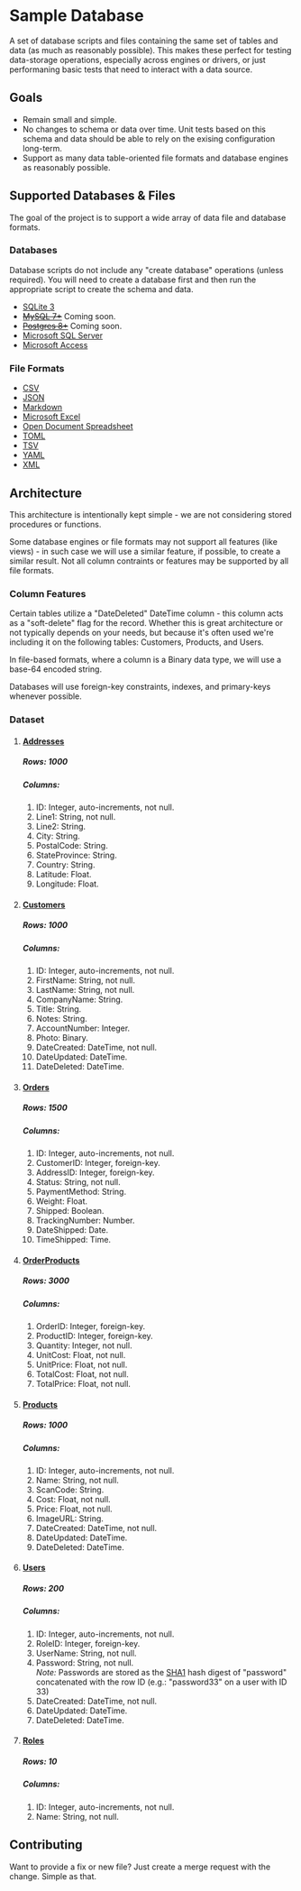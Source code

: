 # Sample Database
A set of database scripts and files containing the same set of tables and data (as much as reasonably possible). This 
makes these perfect for testing data-storage operations, especially across engines or drivers, or just performaning
basic tests that need to interact with a data source. 

## Goals
- Remain small and simple.
- No changes to schema or data over time. Unit tests based on this schema and data should be able to rely on the
  exising configuration long-term.
- Support as many data table-oriented file formats and database engines as reasonably possible.

## Supported Databases & Files
The goal of the project is to support a wide array of data file and database formats.
### Databases
Database scripts do not include any "create database" operations (unless required). You will need to create a database
first and then run the appropriate script to create the schema and data.

- [SQLite 3](./SQLite)
- ~~[MySQL 7+](./MySQL)~~ Coming soon.
- ~~[Postgres 8+](./Postgres)~~ Coming soon.
- [Microsoft SQL Server](./Microsoft%20SQL%20Server)
- [Microsoft Access](./Microsoft%20Office/Access)

### File Formats
- [CSV](./Flat/CSV/)
- [JSON](./Flat/JSON)
- [Markdown](./Flat/Markdown)
- [Microsoft Excel](./Microsoft%20Office/Excel)
- [Open Document Spreadsheet](./Open%20Document%20Format)
- [TOML](./Flat/TOML)
- [TSV](./Flat/TSV)
- [YAML](./Flat/YAML)
- [XML](./Flat/XML)

## Architecture
This architecture is intentionally kept simple - we are not considering stored procedures or functions.

Some database engines or file formats may not support all features (like views) - in such case we will use a similar feature,
if possible, to create a similar result. Not all column contraints or features may be supported by all file formats.

### Column Features
Certain tables utilize a "DateDeleted" DateTime column - this column acts as a "soft-delete" flag for the record. 
Whether this is great architecture or not typically depends on your needs, but because it's often used we're including
it on the following tables: Customers, Products, and Users.

In file-based formats, where a column is a Binary data type, we will use a base-64 encoded string.

Databases will use foreign-key constraints, indexes, and primary-keys whenever possible.

### Dataset
1. #### [Addresses](./Flat/Markdown/Addresses.md)    
    ##### Rows: 1000
    ##### Columns:
    1. ID: Integer, auto-increments, not null.
    1. Line1: String, not null.
    1. Line2: String.
    1. City: String.
    1. PostalCode: String.
    1. StateProvince: String.
    1. Country: String.
    1. Latitude: Float.
    1. Longitude: Float.
1. #### [Customers](./Flat/Markdown/Customers.md)    
    ##### Rows: 1000
    ##### Columns:
    1. ID: Integer, auto-increments, not null.
    1. FirstName: String, not null.
    1. LastName: String, not null.
    1. CompanyName: String.
    1. Title: String.
    1. Notes: String.
    1. AccountNumber: Integer.
    1. Photo: Binary.
    1. DateCreated: DateTime, not null.
    1. DateUpdated: DateTime.
    1. DateDeleted: DateTime.
1. #### [Orders](./Flat/Markdown/Orders.md)    
    ##### Rows: 1500
    ##### Columns:
    1. ID: Integer, auto-increments, not null.
    1. CustomerID: Integer, foreign-key.
    1. AddressID: Integer, foreign-key.
    1. Status: String, not null.
    1. PaymentMethod: String.
    1. Weight: Float.
    1. Shipped: Boolean.
    1. TrackingNumber: Number.
    1. DateShipped: Date.
    1. TimeShipped: Time.
1. #### [OrderProducts](./Flat/Markdown/OrderProducts.md)    
    ##### Rows: 3000
    ##### Columns:
    1. OrderID: Integer, foreign-key.
    1. ProductID: Integer, foreign-key.
    1. Quantity: Integer, not null.
    1. UnitCost: Float, not null.
    1. UnitPrice: Float, not null.
    1. TotalCost: Float, not null.
    1. TotalPrice: Float, not null.
1. #### [Products](./Flat/Markdown/Products.md)    
    ##### Rows: 1000
    ##### Columns:
    1. ID: Integer, auto-increments, not null.
    1. Name: String, not null.
    1. ScanCode: String.
    1. Cost: Float, not null.
    1. Price: Float, not null.
    1. ImageURL: String.
    1. DateCreated: DateTime, not null.
    1. DateUpdated: DateTime.
    1. DateDeleted: DateTime.
1. #### [Users](./Flat/Markdown/Users.md)    
    ##### Rows: 200
    ##### Columns:
    1. ID: Integer, auto-increments, not null.
    1. RoleID: Integer, foreign-key.
    1. UserName: String, not null.
    1. Password: String, not null.   
        *Note:* Passwords are stored as the [SHA1](https://en.wikipedia.org/wiki/SHA-1) hash digest of "password" concatenated with the row ID (e.g.: "password33" on a user with ID 33)
    1. DateCreated: DateTime, not null.
    1. DateUpdated: DateTime.
    1. DateDeleted: DateTime.
1. #### [Roles](./Flat/Markdown/Roles.md)    
    ##### Rows: 10
    ##### Columns:
    1. ID: Integer, auto-increments, not null.
    1. Name: String, not null.

## Contributing
Want to provide a fix or new file? Just create a merge request with the change. Simple as that.